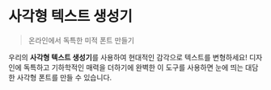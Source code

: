 # 사각형 텍스트 생성기

> 온라인에서 독특한 미적 폰트 만들기

우리의 **사각형 텍스트 생성기**를 사용하여 현대적인 감각으로 텍스트를 변형하세요! 디자인에 독특하고 기하학적인 매력을 더하기에 완벽한 이 도구를 사용하면 눈에 띄는 대담한 사각형 폰트를 만들 수 있습니다.
